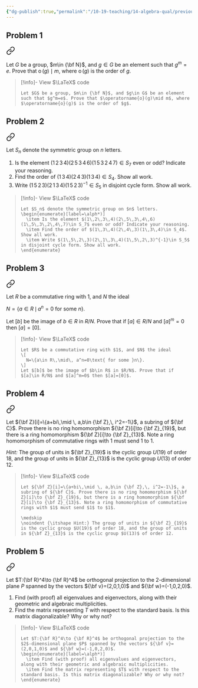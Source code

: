```yaml
---
{"dg-publish":true,"permalink":"/10-19-teaching/14-algebra-qual/previous-exams/algebra-qual-2024-06/","updated":"2025-03-14T15:17:09-07:00"}
---
```


## Problem 1


<div class="transclusion internal-embed is-loaded"><a class="markdown-embed-link" href="/10-19-teaching/14-algebra-qual/problem-bank/group-theory/property-of-the-order-of-an-element/" aria-label="Open link"><svg xmlns="http://www.w3.org/2000/svg" width="24" height="24" viewBox="0 0 24 24" fill="none" stroke="currentColor" stroke-width="2" stroke-linecap="round" stroke-linejoin="round" class="svg-icon lucide-link"><path d="M10 13a5 5 0 0 0 7.54.54l3-3a5 5 0 0 0-7.07-7.07l-1.72 1.71"></path><path d="M14 11a5 5 0 0 0-7.54-.54l-3 3a5 5 0 0 0 7.07 7.07l1.71-1.71"></path></svg></a><div class="markdown-embed">




Let $G$ be a group, $m\in {\bf N}$, and $g\in G$ be an element such that $g^m=e$. Prove that $\operatorname{o}(g)\mid m$, where $\operatorname{o}(g)$ is the order of $g$.

> [!info]- View $\LaTeX$ code
> ```
> Let $G$ be a group, $m\in {\bf N}$, and $g\in G$ be an element such that $g^m=e$. Prove that $\operatorname{o}(g)\mid m$, where $\operatorname{o}(g)$ is the order of $g$.
> ```

</div></div>


## Problem 2


<div class="transclusion internal-embed is-loaded"><a class="markdown-embed-link" href="/10-19-teaching/14-algebra-qual/problem-bank/group-theory/computations-in-symmetric-groups/" aria-label="Open link"><svg xmlns="http://www.w3.org/2000/svg" width="24" height="24" viewBox="0 0 24 24" fill="none" stroke="currentColor" stroke-width="2" stroke-linecap="round" stroke-linejoin="round" class="svg-icon lucide-link"><path d="M10 13a5 5 0 0 0 7.54.54l3-3a5 5 0 0 0-7.07-7.07l-1.72 1.71"></path><path d="M14 11a5 5 0 0 0-7.54-.54l-3 3a5 5 0 0 0 7.07 7.07l1.71-1.71"></path></svg></a><div class="markdown-embed">




Let $S_n$ denote the symmetric group on $n$ letters.
1. Is the element $(1\,2\,3\,4)(2\,5\,3\,4\,6)(1\,5\,3\,2\,4\,7)\in S_7$ even or odd? Indicate your reasoning.
2. Find the order of $(1\,3\,4)(2\,4\,3)(1\,3\,4)\in S_4$. Show all work.
3. Write $(1\,5\,2\,3)(2\,1\,3\,4)(1\,5\,2\,3)^{-1}\in S_5$ in disjoint cycle form. Show all work.

> [!info]- View $\LaTeX$ code
> ```
> Let $S_n$ denote the symmetric group on $n$ letters.
> \begin{enumerate}[label=\alph*)]
> 	\item Is the element $(1\,2\,3\,4)(2\,5\,3\,4\,6)(1\,5\,3\,2\,4\,7)\in S_7$ even or odd? Indicate your reasoning.
> 	\item Find the order of $(1\,3\,4)(2\,4\,3)(1\,3\,4)\in S_4$. Show all work.
> 	\item Write $(1\,5\,2\,3)(2\,1\,3\,4)(1\,5\,2\,3)^{-1}\in S_5$ in disjoint cycle form. Show all work.
> \end{enumerate}
> ```

</div></div>

## Problem 3


<div class="transclusion internal-embed is-loaded"><a class="markdown-embed-link" href="/10-19-teaching/14-algebra-qual/problem-bank/ring-theory/quotienting-out-nilpotent-elements/" aria-label="Open link"><svg xmlns="http://www.w3.org/2000/svg" width="24" height="24" viewBox="0 0 24 24" fill="none" stroke="currentColor" stroke-width="2" stroke-linecap="round" stroke-linejoin="round" class="svg-icon lucide-link"><path d="M10 13a5 5 0 0 0 7.54.54l3-3a5 5 0 0 0-7.07-7.07l-1.72 1.71"></path><path d="M14 11a5 5 0 0 0-7.54-.54l-3 3a5 5 0 0 0 7.07 7.07l1.71-1.71"></path></svg></a><div class="markdown-embed">




Let $R$ be a commutative ring with $1$, and $N$ the ideal

$N=\{a\in R\,\mid\, a^n=0\text{ for some }n\}.$

Let $[b]$ be the image of $b\in R$ in $R/N$. Prove that if $[a]\in R/N$ and $[a]^m=0$ then $[a]=[0]$.

> [!info]- View $\LaTeX$ code
> ```
> Let $R$ be a commutative ring with $1$, and $N$ the ideal
> \[
>	N=\{a\in R\,\mid\, a^n=0\text{ for some }n\}.
> \]
> Let $[b]$ be the image of $b\in R$ in $R/N$. Prove that if $[a]\in R/N$ and $[a]^m=0$ then $[a]=[0]$.
> ```

</div></div>


## Problem 4


<div class="transclusion internal-embed is-loaded"><a class="markdown-embed-link" href="/10-19-teaching/14-algebra-qual/problem-bank/ring-theory/existence-of-certain-ring-morphisms/" aria-label="Open link"><svg xmlns="http://www.w3.org/2000/svg" width="24" height="24" viewBox="0 0 24 24" fill="none" stroke="currentColor" stroke-width="2" stroke-linecap="round" stroke-linejoin="round" class="svg-icon lucide-link"><path d="M10 13a5 5 0 0 0 7.54.54l3-3a5 5 0 0 0-7.07-7.07l-1.72 1.71"></path><path d="M14 11a5 5 0 0 0-7.54-.54l-3 3a5 5 0 0 0 7.07 7.07l1.71-1.71"></path></svg></a><div class="markdown-embed">




Let ${\bf Z}[i]=\{a+bi\,\mid \, a,b\in {\bf Z},\, i^2=-1\}$, a subring of ${\bf C}$. Prove there is no ring homomorphism ${\bf Z}[i]\to {\bf Z}_{19}$, but there is a ring homomorphism ${\bf Z}[i]\to {\bf Z}_{13}$. Note a ring homomorphism of commutative rings with $1$ must send $1$ to $1$.

*Hint:* The group of units in ${\bf Z}_{19}$ is the cyclic group $U(19)$ of order 18, and the group of units in ${\bf Z}_{13}$ is the cyclic group $U(13)$ of order 12.

> [!info]- View $\LaTeX$ code
> ```
> Let ${\bf Z}[i]=\{a+bi\,\mid \, a,b\in {\bf Z},\, i^2=-1\}$, a subring of ${\bf C}$. Prove there is no ring homomorphism ${\bf Z}[i]\to {\bf Z}_{19}$, but there is a ring homomorphism ${\bf Z}[i]\to {\bf Z}_{13}$. Note a ring homomorphism of commutative rings with $1$ must send $1$ to $1$.
> 
> \medskip
> \noindent {\itshape Hint:} The group of units in ${\bf Z}_{19}$ is the cyclic group $U(19)$ of order 18, and the group of units in ${\bf Z}_{13}$ is the cyclic group $U(13)$ of order 12.
> ```

</div></div>

## Problem 5


<div class="transclusion internal-embed is-loaded"><a class="markdown-embed-link" href="/10-19-teaching/14-algebra-qual/problem-bank/linear-algebra/orthogonal-projection-onto-a-plane/" aria-label="Open link"><svg xmlns="http://www.w3.org/2000/svg" width="24" height="24" viewBox="0 0 24 24" fill="none" stroke="currentColor" stroke-width="2" stroke-linecap="round" stroke-linejoin="round" class="svg-icon lucide-link"><path d="M10 13a5 5 0 0 0 7.54.54l3-3a5 5 0 0 0-7.07-7.07l-1.72 1.71"></path><path d="M14 11a5 5 0 0 0-7.54-.54l-3 3a5 5 0 0 0 7.07 7.07l1.71-1.71"></path></svg></a><div class="markdown-embed">




Let $T:{\bf R}^4\to {\bf R}^4$ be orthogonal projection to the $2$-dimensional plane $P$ spanned by the vectors ${\bf v}=(2,0,1,0)$ and ${\bf w}=(-1,0,2,0)$.
1. Find (with proof) all eigenvalues and eigenvectors, along with their geometric and algebraic multiplicities.
2. Find the matrix representing $T$ with respect to the standard basis. Is this matrix diagonalizable? Why or why not?

> [!info]- View $\LaTeX$ code
> ```
> Let $T:{\bf R}^4\to {\bf R}^4$ be orthogonal projection to the $2$-dimensional plane $P$ spanned by the vectors ${\bf v}=(2,0,1,0)$ and ${\bf w}=(-1,0,2,0)$.
> \begin{enumerate}[label=\alph*)]
> 	\item Find (with proof) all eigenvalues and eigenvectors, along with their geometric and algebraic multiplicities.
> 	\item Find the matrix representing $T$ with respect to the standard basis. Is this matrix diagonalizable? Why or why not?
> \end{enumerate}
> ```

</div></div>
